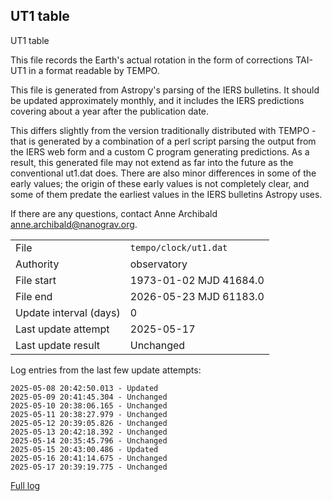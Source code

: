 
## UT1 table

UT1 table

This file records the Earth's actual rotation in the form of
corrections TAI-UT1 in a format readable by TEMPO.

This file is generated from Astropy's parsing of the IERS
bulletins. It should be updated approximately monthly, and it
includes the IERS predictions covering about a year after the
publication date.

This differs slightly from the version traditionally distributed
with TEMPO - that is generated by a combination of a perl script
parsing the output from the IERS web form and a custom C program
generating predictions. As a result, this generated file may not
extend as far into the future as the conventional ut1.dat does.
There are also minor differences in some of the early values; the
origin of these early values is not completely clear, and some of
them predate the earliest values in the IERS bulletins Astropy uses.

If there are any questions, contact Anne Archibald
<anne.archibald@nanograv.org>.

|     |     |
|:--- |:--- |
| File | `tempo/clock/ut1.dat` |
| Authority | observatory |
| File start | 1973-01-02 MJD 41684.0 |
| File end | 2026-05-23 MJD 61183.0 |
| Update interval (days) | 0 |
| Last update attempt | 2025-05-17 |
| Last update result | Unchanged |

Log entries from the last few update attempts:
```
2025-05-08 20:42:50.013 - Updated
2025-05-09 20:41:45.304 - Unchanged
2025-05-10 20:38:06.165 - Unchanged
2025-05-11 20:38:27.979 - Unchanged
2025-05-12 20:39:05.826 - Unchanged
2025-05-13 20:42:18.392 - Unchanged
2025-05-14 20:35:45.796 - Unchanged
2025-05-15 20:43:00.486 - Updated
2025-05-16 20:41:14.675 - Unchanged
2025-05-17 20:39:19.775 - Unchanged
```
[Full log](https://raw.githubusercontent.com/ipta/pulsar-clock-corrections/main/log/tempo/clock/ut1.dat.log)
